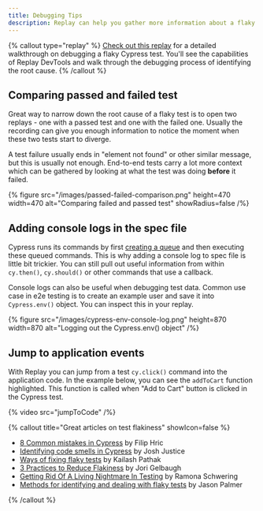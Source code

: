 ```yaml
---
title: Debugging Tips
description: Replay can help you gather more information about a flaky test. There are many strategies that can help you narrow down the root cause of a test failure or flake. Replay DevTools enable you to deep-dive into your code and print out values that would otherwise be hidden from you.
---
```


{% callout type="replay" %}
[Check out this replay](https://replay.help/cypress-flake-debug) for a detailed walkthrough on debugging a flaky Cypress test. You'll see the capabilities of Replay DevTools and walk through the debugging process of identifying the root cause.
{% /callout %}

## Comparing passed and failed test

Great way to narrow down the root cause of a flaky test is to open two replays - one with a passed test and one with the failed one. Usually the recording can give you enough information to notice the moment when these two tests start to diverge.

A test failure usually ends in "element not found" or other similar message, but this is usually not enough. End-to-end tests carry a lot more context which can be gathered by looking at what the test was doing **before** it failed.

{% figure
  src="/images/passed-failed-comparison.png"
  height=470
  width=470
  alt="Comparing failed and passed test"
  showRadius=false
/%}

## Adding console logs in the spec file

Cypress runs its commands by first [creating a queue](https://docs.cypress.io/guides/core-concepts/introduction-to-cypress#Commands-Run-Serially) and then executing these queued commands. This is why adding a console log to spec file is little bit trickier. You can still pull out useful information from within `cy.then()`, `cy.should()` or other commands that use a callback.

Console logs can also be useful when debugging test data. Common use case in e2e testing is to create an example user and save it into `Cypress.env()` object. You can inspect this in your replay.

{% figure
  src="/images/cypress-env-console-log.png"
  height=870
  width=870
  alt="Logging out the Cypress.env() object"
/%}

## Jump to application events

With Replay you can jump from a test `cy.click()` command into the application code. In the example below, you can see the `addToCart` function highlighted. This function is called when "Add to Cart" button is clicked in the Cypress test.

{% video src="jumpToCode" /%}

{% callout title="Great articles on test flakiness" showIcon=false %}

- [8 Common mistakes in Cypress](https://filiphric.com/8-common-mistakes-in-cypress-and-how-to-avoid-them) by Filip Hric
- [Identifying code smells in Cypress](https://codingitwrong.com/2020/10/09/identifying-code-smells-in-cypress) by Josh Justice
- [Ways of fixing flaky tests](https://kailash-pathak.medium.com/ways-of-fixing-flaky-tests-in-cypress-840329d759e5) by Kailash Pathak
- [3 Practices to Reduce Flakiness](https://spin.atomicobject.com/2021/07/20/reduce-flakiness-cypress-tests/) by Jori Gelbaugh
- [Getting Rid Of A Living Nightmare In Testing](https://www.smashingmagazine.com/2021/04/flaky-tests-living-nightmare/) by Ramona Schwering
- [Methods for identifying and dealing with flaky tests](https://www.youtube.com/watch?v=38pW08_nY_k) by Jason Palmer

{% /callout %}
